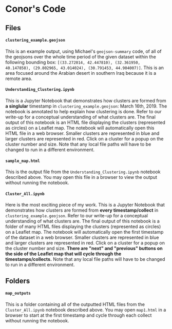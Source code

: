 # Conor's Code


## Files

#### `clustering_example.geojson`

This is an example output, using Michael's `geojson-summary` code, of all of the geojsons over the whole time period of the given dataset within the following bounding box: `[(33.272014, 42.447810), (32.361950, 40.147858), (29.802965, 43.014024), (30.791453, 44.904007)]`. This is an area focused around the Arabian desert in southern Iraq because it is a remote area.

#### `Understanding_Clustering.ipynb`

This is a Jupyter Notebook that demonstrates how clusters are formed from **a singlular** timestamp in `clustering_example.geojson`: March 16th, 2019. The notebook is annotated to help explain how clustering is done. Refer to our write-up for a conceptual understanding of what clusters are. The final output of this notebook is an HTML file displaying the clusters (represented as circles) on a Leaflet map. The notebook will automatically open this HTML file in a web browser. Smaller clusters are represented in blue and larger clusters are represented in red. Click on a cluster for a popup on the cluster number and size.
Note that any local file paths will have to be changed to run in a different environment.

#### `sample_map.html`

This is the output file from the `Understanding_Clustering.ipynb` notebook described above. You may open this file in a browser to view the output without running the notebook.

#### `Cluster_All.ipynb`

Here is the most exciting piece of my work. This is a Jupyter Notebook that demonstrates how clusters are formed from **every timestamp/collect** in `clustering_example.geojson`. Refer to our write-up for a conceptual understanding of what clusters are. The final output of this notebook is a folder of many HTML files displaying the clusters (represented as circles) on a Leaflet map. The notebook will automatically open the first timestamp of the dataset in a web browser. Smaller clusters are represented in blue and larger clusters are represented in red. Click on a cluster for a popup on the cluster number and size. **There are "next" and "previous" buttons on the side of the Leaflet map that will cycle through the timestamps/collects.** 
Note that any local file paths will have to be changed to run in a different environment.


## Folders

#### `map_outputs`

This is a folder containing all of the outputted HTML files from the `Cluster_All.ipynb` notebook described above. You may open `map1.html` in a browser to start at the first timestamp and cycle through each collect without running the notebook.
